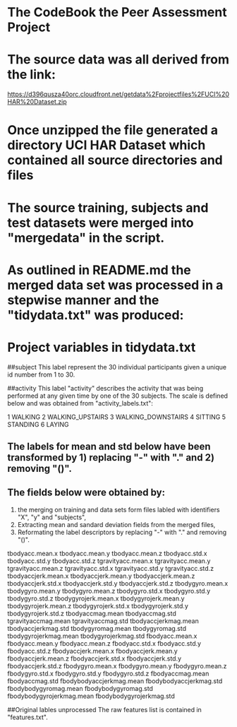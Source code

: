 # The CodeBook the Peer Assessment Project


# The source data was all derived from the link:
https://d396qusza40orc.cloudfront.net/getdata%2Fprojectfiles%2FUCI%20HAR%20Dataset.zip 

# Once unzipped the file generated a directory UCI HAR Dataset which contained all source directories and files 

# The source training, subjects and test datasets were merged into "mergedata" in the script.

# As outlined in README.md the merged data set was processed in a stepwise manner and the "tidydata.txt" was produced:


# Project variables in tidydata.txt

##subject
This label represent the 30 individual participants given a unique id number from 1 to 30.


##activity
This label "activity" describes the activity that was being performed at any given time by one of the 30 subjects.
The scale is defined below and was obtained from "activity_labels.txt":

1 WALKING
2 WALKING_UPSTAIRS
3 WALKING_DOWNSTAIRS
4 SITTING
5 STANDING
6 LAYING


## The labels for mean and std below have been transformed by 1) replacing "-" with "." and 2) removing "()".   
## The fields below were obtained by: 
1) the merging on training and data sets form files labled with identifiers "X", "y" and "subjects",
2) Extracting mean and sandard deviation fields from the merged files,
3) Reformating the label descriptors by replacing "-" with "." and removing "()".

tbodyacc.mean.x
tbodyacc.mean.y
tbodyacc.mean.z
tbodyacc.std.x
tbodyacc.std.y
tbodyacc.std.z
tgravityacc.mean.x
tgravityacc.mean.y
tgravityacc.mean.z
tgravityacc.std.x
tgravityacc.std.y
tgravityacc.std.z
tbodyaccjerk.mean.x
tbodyaccjerk.mean.y
tbodyaccjerk.mean.z
tbodyaccjerk.std.x
tbodyaccjerk.std.y
tbodyaccjerk.std.z
tbodygyro.mean.x
tbodygyro.mean.y
tbodygyro.mean.z
tbodygyro.std.x
tbodygyro.std.y
tbodygyro.std.z
tbodygyrojerk.mean.x
tbodygyrojerk.mean.y
tbodygyrojerk.mean.z
tbodygyrojerk.std.x
tbodygyrojerk.std.y
tbodygyrojerk.std.z
tbodyaccmag.mean
tbodyaccmag.std
tgravityaccmag.mean
tgravityaccmag.std
tbodyaccjerkmag.mean
tbodyaccjerkmag.std
tbodygyromag.mean
tbodygyromag.std
tbodygyrojerkmag.mean
tbodygyrojerkmag.std
fbodyacc.mean.x
fbodyacc.mean.y
fbodyacc.mean.z
fbodyacc.std.x
fbodyacc.std.y
fbodyacc.std.z
fbodyaccjerk.mean.x
fbodyaccjerk.mean.y
fbodyaccjerk.mean.z
fbodyaccjerk.std.x
fbodyaccjerk.std.y
fbodyaccjerk.std.z
fbodygyro.mean.x
fbodygyro.mean.y
fbodygyro.mean.z
fbodygyro.std.x
fbodygyro.std.y
fbodygyro.std.z
fbodyaccmag.mean
fbodyaccmag.std
fbodybodyaccjerkmag.mean
fbodybodyaccjerkmag.std
fbodybodygyromag.mean
fbodybodygyromag.std
fbodybodygyrojerkmag.mean
fbodybodygyrojerkmag.std

##Original lables unprocessed
The raw features list is contained in "features.txt".


